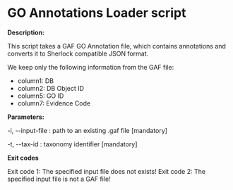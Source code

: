 # GO Annotations Loader script


**Description:**

This script takes a GAF GO Annotation file, which contains annotations
and converts it to Sherlock compatible JSON format.

We keep only the following information from the GAF file:
- column1: DB
- column2: DB Object ID
- column5: GO ID
- column7: Evidence Code


**Parameters:**

-i, --input-file <path>         : path to an existing .gaf file [mandatory]

-t, --tax-id <int>              : taxonomy identifier [mandatory]


**Exit codes**

Exit code 1: The specified input file does not exists!
Exit code 2: The specified input file is not a GAF file!
